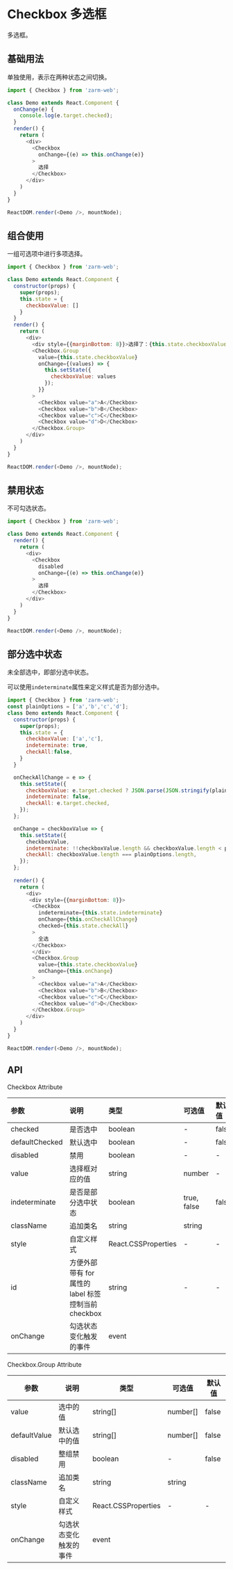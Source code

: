 # Checkbox 多选框
多选框。


## 基础用法

单独使用，表示在两种状态之间切换。


```js
import { Checkbox } from 'zarm-web';

class Demo extends React.Component {
  onChange(e) {
    console.log(e.target.checked);
  }
  render() {
    return (
      <div>
        <Checkbox
          onChange={(e) => this.onChange(e)}
        >
          选择
        </Checkbox>
      </div>
    )
  }
}

ReactDOM.render(<Demo />, mountNode);
```


## 组合使用

一组可选项中进行多项选择。


```js
import { Checkbox } from 'zarm-web';

class Demo extends React.Component {
  constructor(props) {
    super(props);
    this.state = {
      checkboxValue: []
    }
  }
  render() {
    return (
      <div>
        <div style={{marginBottom: 8}}>选择了：{this.state.checkboxValue.join(',')}</div>
        <Checkbox.Group
          value={this.state.checkboxValue}
          onChange={(values) => {
            this.setState({
              checkboxValue: values
            });
          }}
        >
          <Checkbox value="a">A</Checkbox>
          <Checkbox value="b">B</Checkbox>
          <Checkbox value="c">C</Checkbox>
          <Checkbox value="d">D</Checkbox>
        </Checkbox.Group>
      </div>
    )
  }
}

ReactDOM.render(<Demo />, mountNode);
```

## 禁用状态

不可勾选状态。


```js
import { Checkbox } from 'zarm-web';

class Demo extends React.Component {
  render() {
    return (
      <div>
        <Checkbox
          disabled
          onChange={(e) => this.onChange(e)}
        >
          选择
        </Checkbox>
      </div>
    )
  }
}

ReactDOM.render(<Demo />, mountNode);
```

## 部分选中状态

未全部选中，即部分选中状态。

可以使用`indeterminate`属性来定义样式是否为部分选中。

```js
import { Checkbox } from 'zarm-web';
const plainOptions = ['a','b','c','d'];
class Demo extends React.Component {
  constructor(props) {
    super(props);
    this.state = {
      checkboxValue: ['a','c'],
      indeterminate: true,
      checkAll:false,
    }
  }

  onCheckAllChange = e => {
    this.setState({
      checkboxValue: e.target.checked ? JSON.parse(JSON.stringify(plainOptions)) : [],
      indeterminate: false,
      checkAll: e.target.checked,
    });
  };

  onChange = checkboxValue => {
    this.setState({
      checkboxValue,
      indeterminate: !!checkboxValue.length && checkboxValue.length < plainOptions.length,
      checkAll: checkboxValue.length === plainOptions.length,
    });
  };
 
  render() {
    return (
      <div>
       <div style={{marginBottom: 8}}>
        <Checkbox
          indeterminate={this.state.indeterminate}
          onChange={this.onCheckAllChange}
          checked={this.state.checkAll}
        >
          全选
        </Checkbox>
        </div>
        <Checkbox.Group
          value={this.state.checkboxValue}
          onChange={this.onChange}
        >
          <Checkbox value="a">A</Checkbox>
          <Checkbox value="b">B</Checkbox>
          <Checkbox value="c">C</Checkbox>
          <Checkbox value="d">D</Checkbox>
        </Checkbox.Group>
      </div>
    )
  }
}

ReactDOM.render(<Demo />, mountNode);
```

## API

Checkbox Attribute

| 参数           | 说明                                                | 类型                | 可选值      | 默认值 |
| :------------- | :-------------------------------------------------- | :------------------ | :---------- | :----- |
| checked        | 是否选中                                            | boolean             | -           | false  |
| defaultChecked | 默认选中                                            | boolean             | -           | false  |
| disabled       | 禁用                                                | boolean             | -           | -      |
| value          | 选择框对应的值                                      | string              | number      | -      | - |
| indeterminate  | 是否是部分选中状态                                  | boolean             | true, false | false  |
| className      | 追加类名                                            | string              | string      |        |
| style          | 自定义样式                                          | React.CSSProperties | -           | -      |
| id             | 方便外部带有 for 属性的 label 标签控制当前 checkbox | string              | -           | -      |
| onChange       | 勾选状态变化触发的事件                              | event               |

Checkbox.Group Attribute

| 参数         | 说明                   | 类型                | 可选值   | 默认值 |
| ------------ | ---------------------- | ------------------- | -------- | ------ |
| value        | 选中的值               | string[]            | number[] | false  |
| defaultValue | 默认选中的值           | string[]            | number[] | false  |
| disabled     | 整组禁用               | boolean             | -        | false  |
| className    | 追加类名               | string              | string   |        |
| style        | 自定义样式             | React.CSSProperties | -        | -      |
| onChange     | 勾选状态变化触发的事件 | event               |


